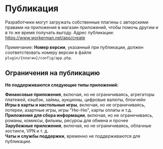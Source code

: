# Публикация

Разработчики могут загружать собственные плагины с авторскими правами на приложения в магазин приложений, чтобы помочь другим и в то же время получать выгоду.
Адрес публикации: https://www.workerman.net/app/create

Примечание: **Номер версии**, указанный при публикации, должен соответствовать номеру версии в файле `plugin/{плагин}/config/app.php`.

## Ограничения на публикацию
**Не поддерживаются следующие типы приложений:**

**Финансовые приложения**, включая, но не ограничиваясь, агрегаторы платежей, кэшбэк, займы, аукционы, цифровые валюты, блокчейн  
**Игры в карты и настольные игры**, включая, но не ограничиваясь, лотереи, азартные игры, игры "Ню-Ню", карты оплаты и т.д.  
**Приложения для сбора информации**, включая, но не ограничиваясь, романы, комиксы, фильмы, ресурсы для обмена и прочее  
**Зарубежные приложения**, включая, но не ограничиваясь, облачные хостинги, VPN и т. д.  
**Чаты и службы поддержки**, временно не поддерживаются для публикации.
